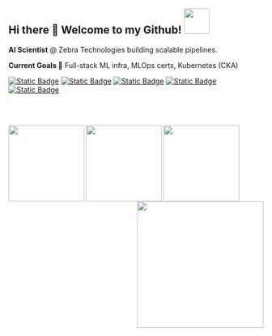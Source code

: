 <h2> Hi there 👋 Welcome to my Github! <img src="https://media1.giphy.com/media/v1.Y2lkPTc5MGI3NjExcmk4aXB0N2hsZzJnMXp4d2lyN2trY29vcjVvemo4MXk0dnUzNHRkbyZlcD12MV9pbnRlcm5hbF9naWZfYnlfaWQmY3Q9cw/hWM5xcVje9cQscDLbP/giphy.gif" width="50"></h2>


**AI Scientist** @ Zebra Technologies building scalable pipelines.

**Current Goals 🎯** Full-stack ML infra, MLOps certs, Kubernetes (CKA)






[![Static Badge](https://img.shields.io/badge/LinkedIn-purple?style=for-the-badge&link=https%3A%2F%2Fwww.linkedin.com%2Fin%2Ftarnjotbains%2F)](https://www.linkedin.com/in/tarnjotbains/) [![Static Badge](https://img.shields.io/badge/LeetCode-purple?style=for-the-badge&link=https%3A%2F%2Fleetcode.com%2Fu%2Ftarnjot%2F)](https://leetcode.com/u/tarnjot/) [![Static Badge](https://img.shields.io/badge/StrataScratch-purple?style=for-the-badge&link=https%3A%2F%2Fplatform.stratascratch.com%2Fuser%2Ftbvxns)](https://platform.stratascratch.com/user/tbvxns)
[![Static Badge](https://img.shields.io/badge/Work%20GitHub-purple?style=for-the-badge)](https://github.com/btarnjot-antuit)
 [![Static Badge](https://img.shields.io/badge/Send%20Me%20An%20Email-purple?style=for-the-badge)
](mailto:tarnjotbains@gmail.com)

<br><br>

[<img src="https://templates.images.credential.net/16491856424607350801669276089387.png" width="150" align="left">](https://credentials.databricks.com/809032f0-b0f7-4a34-9bf8-366bf27cba4b#acc.UAVcfECT)
[<img src="https://templates.images.credential.net/17101809756309293264232760886460.png" width="150" align="left">](https://credentials.databricks.com/57b74553-ced4-48b5-8ea6-d81ab81f2ca9#acc.bpg1tTcx)
[<img src="https://templates.images.credential.net/17101809577790311786651162145983.png" width="150" align="left">](https://credentials.databricks.com/3c7ab4ec-e8ac-4fa0-a772-7f321c9b60ea#acc.6XRrC043)

<p align="right">
  <img width="250" src="https://media2.giphy.com/media/v1.Y2lkPTc5MGI3NjExODB3dWVxMjdobjY0eDNydHA5aDh4aHVma2d4Zm00amI0bmVkczB6ZiZlcD12MV9pbnRlcm5hbF9naWZfYnlfaWQmY3Q9cw/80dIUvgluhCGuHKjBP/giphy.gif">
</p>

<!--
**tarnjotbains/tarnjotbains** is a ✨ _special_ ✨ repository because its `README.md` (this file) appears on your GitHub profile.

Here are some ideas to get you started:

- 🔭 I’m currently working on ...
- 🌱 I’m currently learning ...
- 👯 I’m looking to collaborate on ...
- 🤔 I’m looking for help with ...
- 💬 Ask me about ...
- 📫 How to reach me: ...
- 😄 Pronouns: ...
- ⚡ Fun fact: ...
-->
